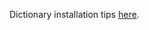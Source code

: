 Dictionary installation tips [here](https://sanskrit-coders.github.io/dictionaries/offline/Stardict/).
